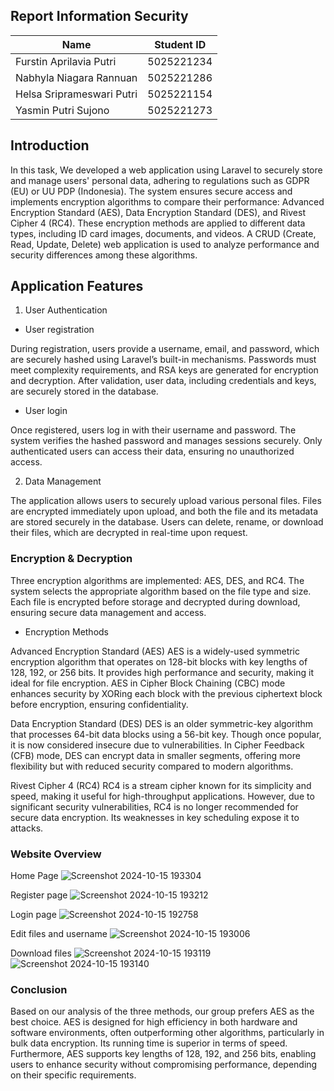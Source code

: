 ## Report Information Security

| Name                      | Student ID  |
|---------------------------|-------------|
| Furstin Aprilavia Putri    | 5025221234  |
| Nabhyla Niagara Rannuan    | 5025221286  |
| Helsa Sriprameswari Putri  | 5025221154  |
| Yasmin Putri Sujono        | 5025221273  |

## Introduction
In this task, We developed a web application using Laravel to securely store and manage users' personal data, adhering to regulations such as GDPR (EU) or UU PDP (Indonesia). The system ensures secure access and implements encryption algorithms to compare their performance: Advanced Encryption Standard (AES), Data Encryption Standard (DES), and Rivest Cipher 4 (RC4). These encryption methods are applied to different data types, including ID card images, documents, and videos. A CRUD (Create, Read, Update, Delete) web application is used to analyze performance and security differences among these algorithms.

## Application Features

1. User Authentication

- User registration

During registration, users provide a username, email, and password, which are securely hashed using Laravel’s built-in mechanisms. Passwords must meet complexity requirements, and RSA keys are generated for encryption and decryption. After validation, user data, including credentials and keys, are securely stored in the database.

- User login

Once registered, users log in with their username and password. The system verifies the hashed password and manages sessions securely. Only authenticated users can access their data, ensuring no unauthorized access.

2. Data Management

The application allows users to securely upload various personal files. Files are encrypted immediately upon upload, and both the file and its metadata are stored securely in the database. Users can delete, rename, or download their files, which are decrypted in real-time upon request.

### Encryption & Decryption

Three encryption algorithms are implemented: AES, DES, and RC4. The system selects the appropriate algorithm based on the file type and size. Each file is encrypted before storage and decrypted during download, ensuring secure data management and access.

- Encryption Methods
  
Advanced Encryption Standard (AES) AES is a widely-used symmetric encryption algorithm that operates on 128-bit blocks with key lengths of 128, 192, or 256 bits. It provides high performance and security, making it ideal for file encryption. AES in Cipher Block Chaining (CBC) mode enhances security by XORing each block with the previous ciphertext block before encryption, ensuring confidentiality.

Data Encryption Standard (DES) DES is an older symmetric-key algorithm that processes 64-bit data blocks using a 56-bit key. Though once popular, it is now considered insecure due to vulnerabilities. In Cipher Feedback (CFB) mode, DES can encrypt data in smaller segments, offering more flexibility but with reduced security compared to modern algorithms.

Rivest Cipher 4 (RC4) RC4 is a stream cipher known for its simplicity and speed, making it useful for high-throughput applications. However, due to significant security vulnerabilities, RC4 is no longer recommended for secure data encryption. Its weaknesses in key scheduling expose it to attacks.

### Website Overview
Home Page
![Screenshot 2024-10-15 193304](https://github.com/user-attachments/assets/295d41c3-ea4d-4d77-8f4b-58f3537a0234)

Register page
![Screenshot 2024-10-15 193212](https://github.com/user-attachments/assets/664615a4-080d-42b3-9e9d-caf2188ea012)

Login page
![Screenshot 2024-10-15 192758](https://github.com/user-attachments/assets/52f39aac-0e2a-4b3a-81b1-066f7200208a)

Edit files and username
![Screenshot 2024-10-15 193006](https://github.com/user-attachments/assets/a4b41276-90b3-43ff-9051-411e0a1318a2)

Download files
![Screenshot 2024-10-15 193119](https://github.com/user-attachments/assets/4389525a-d52b-42c8-afe3-dda9ec409f7c)
![Screenshot 2024-10-15 193140](https://github.com/user-attachments/assets/000992a1-aa30-4767-95c5-616c21d2215e)


### Conclusion

Based on our analysis of the three methods, our group prefers AES as the best choice. AES is designed for high efficiency in both hardware and software environments, often outperforming other algorithms, particularly in bulk data encryption. Its running time is superior in terms of speed. Furthermore, AES supports key lengths of 128, 192, and 256 bits, enabling users to enhance security without compromising performance, depending on their specific requirements.


